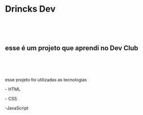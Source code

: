 <h1>Drincks Dev</h1>
<br>
<br>
<br>
<h2>esse é um projeto que aprendi no Dev Club </h2>
<br>
<br>
<br>
<p>esse projeto foi utilizadas as tecnologias</p>
<p>- HTML</p>
<p>- CSS</p>
<p>-JavaScript</p>
